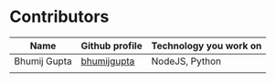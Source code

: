 # Contributors

| <b>Name      | Github profile                                | Technology you work on</b> |
| ------------ | --------------------------------------------- | -------------------------- |
| Bhumij Gupta | [bhumijgupta](https://github.com/bhumijgupta) | NodeJS, Python             |
|              |                                               |                            |
